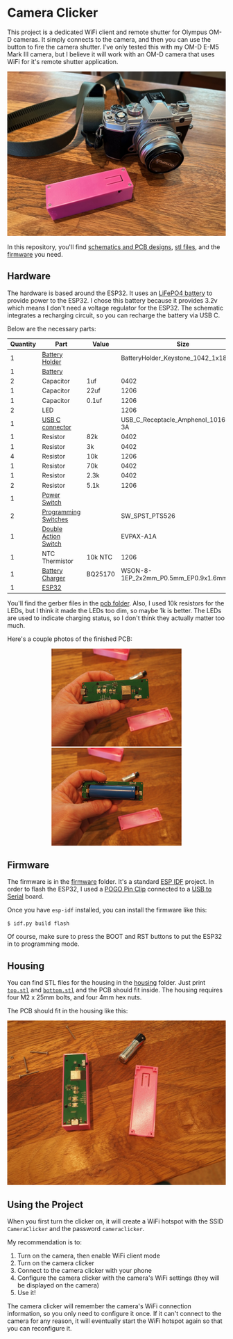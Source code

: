 # Camera Clicker

This project is a dedicated WiFi client and remote shutter for Olympus OM-D cameras.
It simply connects to the camera, and then you can use the button to fire the camera shutter.
I've only tested this with my OM-D E-M5 Mark III camera, but I believe it will work with an OM-D camera that uses WiFi for it's remote shutter application.

<p align="center">
  <img alt="Camera Clicker" src="images/IMG_2563.jpeg" />
</p>

In this repository, you'll find [schematics and PCB designs](pcb), [stl files](housing), and the [firmware](firmware) you need.

## Hardware

The hardware is based around the ESP32.  It uses an [LiFePO4 battery](https://www.digikey.com/en/products/detail/zeus-battery-products/PCIFR18650-1500/9828824) to provide power to the ESP32.
I chose this battery because it provides 3.2v which means I don't need a voltage regulator for the ESP32.
The schematic integrates a recharging circuit, so you can recharge the battery via USB C.

Below are the necessary parts:

| Quantity | Part | Value | Size |
| -------- | ---- | ---- | ----- |
| 1 | [Battery Holder](https://www.digikey.com/en/products/detail/keystone-electronics/1042/2745668) |  | BatteryHolder_Keystone_1042_1x18650 |
| 1 | [Battery](https://www.digikey.com/en/products/detail/zeus-battery-products/PCIFR18650-1500/9828824) |  |  |
| 2 | Capacitor | 1uf | 0402 |
| 1 | Capacitor | 22uf | 1206 |
| 1 | Capacitor | 0.1uf | 1206 |
| 2 | LED |  | 1206 |
| 1 | [USB C connector](https://www.digikey.com/en/products/detail/amphenol-cs-fci/10164359-00011LF/18443702) |  | USB_C_Receptacle_Amphenol_10164359-3A |
| 1 | Resistor | 82k | 0402 |
| 1 | Resistor | 3k | 0402 |
| 4 | Resistor | 10k | 1206 |
| 1 | Resistor | 70k | 0402 |
| 1 | Resistor | 2.3k | 0402 |
| 2 | Resistor | 5.1k | 1206 |
| 1 | [Power Switch](https://www.digikey.com/en/products/detail/te-connectivity-alcoswitch-switches/1825232-1/4021554) |  |  |
| 2 | [Programming Switches](https://www.digikey.com/en/products/detail/c-k/PTS526-SK15-SMTR2-LFS/10056626) |  | SW_SPST_PTS526 |
| 1 | [Double Action Switch](https://www.digikey.com/en/products/detail/panasonic-electronic-components/EVP-AXBA1A/4930566) |  | EVPAX-A1A |
| 1 | NTC Thermistor | 10k NTC | 1206 |
| 1 | [Battery Charger](https://www.digikey.com/en/products/detail/texas-instruments/BQ25170DSGR/14124032) | BQ25170 | WSON-8-1EP_2x2mm_P0.5mm_EP0.9x1.6mm |
| 1 | [ESP32](https://www.digikey.com/en/products/detail/espressif-systems/ESP32-MINI-1-N4/13532111) |  |  |

You'll find the gerber files in the [pcb folder](pcb).
Also, I used 10k resistors for the LEDs, but I think it made the LEDs too dim, so maybe 1k is better.
The LEDs are used to indicate charging status, so I don't think they actually matter too much.

Here's a couple photos of the finished PCB:

<p align="center">
  <img alt="PCB Top" src="images/P6290024.jpeg" width=300 /> <img alt="PCB Bottom" src="images/P6290026.jpeg" width=300 />
</p>

## Firmware

The firmware is in the [firmware](firmware) folder.  It's a standard [ESP IDF](https://github.com/espressif/esp-idf) project.
In order to flash the ESP32, I used a [POGO Pin Clip](https://www.adafruit.com/product/5433) connected to a [USB to Serial](https://www.sparkfun.com/products/12731) board.

Once you have `esp-idf` installed, you can install the firmware like this:

```
$ idf.py build flash
```

Of course, make sure to press the BOOT and RST buttons to put the ESP32 in to programming mode.

## Housing

You can find STL files for the housing in the [housing](housing) folder.
Just print [`top.stl`](housing/top.stl) and [`bottom.stl`](housing/bottom.stl) and the PCB should fit inside.
The housing requires four M2 x 25mm bolts, and four 4mm hex nuts.

The PCB should fit in the housing like this:

<p align="center">
  <img alt="Camera Clicker" src="images/P6290021.jpeg" />
</p>

## Using the Project

When you first turn the clicker on, it will create a WiFi hotspot with the SSID `CameraClicker` and the password `cameraclicker`.

My recommendation is to:

1. Turn on the camera, then enable WiFi client mode
2. Turn on the camera clicker
3. Connect to the camera clicker with your phone
4. Configure the camera clicker with the camera's WiFi settings (they will be displayed on the camera)
5. Use it!

The camera clicker will remember the camera's WiFi connection information, so you only need to configure it once.
If it can't connect to the camera for any reason, it will eventually start the WiFi hotspot again so that you can reconfigure it.
